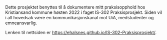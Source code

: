 Dette prosjektet benyttes til å dokumentere mitt praksisopphold hos Kristiansand kommune høsten 2022 i faget IS-302 Praksisprosjekt. Siden vil i all hovedsak være en kommunikasjonskanal mot UiA, medstudenter og emneansvarlig.

Lenken til nettsiden er https://ehalsnes.github.io/IS-302-Praksisprosjekt/.
